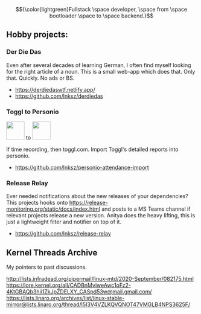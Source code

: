 $${\color{lightgreen}Fullstack \space developer, \space from \space bootloader \space to \space backend.}$$

## Hobby projects:

### Der Die Das

Even after several decades of learning German, I often find myself looking for the right article of a noun.
This is a small web-app which does that. Only that. Quickly. No ads or BS.
- https://derdiedaswtf.netlify.app/
- https://github.com/lnksz/derdiedas

### Toggl to Personio

<img src="https://github.com/lnksz/lnksz/assets/15908859/aa0fe9e8-4a4f-4c37-9b5e-56ad8f26be90" width="48" height="48"> to <img src="https://github.com/lnksz/lnksz/assets/15908859/32ababcc-d4c4-47e7-ab12-33f4735630fb" width="48" height="48">

If time recording, then toggl.com.
Import Toggl's detailed reports into personio.
- https://github.com/lnksz/personio-attendance-import

### Release Relay

Ever needed notifications about the new releases of your dependencies?
This projects hooks onto https://release-monitoring.org/static/docs/index.html
and posts to a MS Teams channel if relevant projects release a new version.
Anitya does the heavy lifting, this is just a lightweight filter and notifier
on top of it.

- https://github.com/lnksz/release-relay

## Kernel Threads Archive

My pointers to past discussions.

http://lists.infradead.org/pipermail/linux-mtd/2020-September/082175.html
https://lore.kernel.org/all/CADBnMviweAwc1oFz2-4KtGBAQb3hii1ZkJpZDELXY_CASpd53w@mail.gmail.com/
https://lists.linaro.org/archives/list/linux-stable-mirror@lists.linaro.org/thread/I5I3V4VZLKQVQNOT47VMGLB4NPS3625F/
